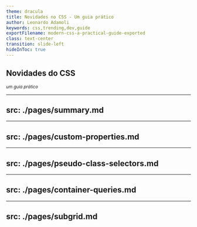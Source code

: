 ```yaml
---
theme: dracula
title: Novidades no CSS - Um guia prático
author: Leonardo Adamoli
keywords: css,trending,dev,guide
exportFilename: modern-css-a-practical-guide-exported
class: text-center
transition: slide-left
hideInToc: true
---
```


<!-- Intro -->
<section>
  <h1 class="section-title" v-motion-slide-right>
    Novidades do CSS
  </h1>

  <small 
    class="inline-flex items-end gap-2 text-green" v-motion-slide-left>
    <i>um guia prático</i>
    <fluent-emoji-nail-polish-light class="w-[30px] h-[30px]" />
  </small>
</section>

<!-- Toc -->
---
src: ./pages/summary.md
---

<!-- Custom properties -->
---
src: ./pages/custom-properties.md
---

<!-- Pseudo class selectors -->
---
src: ./pages/pseudo-class-selectors.md
---

<!-- Container queries -->
---
src: ./pages/container-queries.md
---

<!-- Subgrid -->
---
src: ./pages/subgrid.md
---
